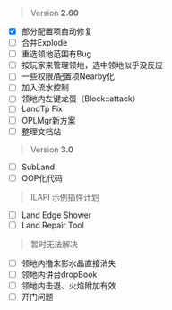 > Version **2.60**
 - [x] 部分配置项自动修复
 - [ ] 合并Explode
 - [ ] 重选领地范围有Bug
 - [ ] 按玩家来管理领地，选中领地似乎没反应
 - [ ] 一些权限/配置项Nearby化
 - [ ] 加入流水控制
 - [ ] 领地内左键龙蛋（Block::attack）
 - [ ] LandTp Fix
 - [ ] OPLMgr新方案
 - [ ] 整理文档站

> Version **3.0**
 - [ ] SubLand
 - [ ] OOP化代码

> ILAPI 示例插件计划
 - [ ] Land Edge Shower
 - [ ] Land Repair Tool

> 暂时无法解决
 - [ ] 领地内撸末影水晶直接消失
 - [ ] 领地内讲台dropBook
 - [ ] 领地内击退、火焰附加有效
 - [ ] 开门问题